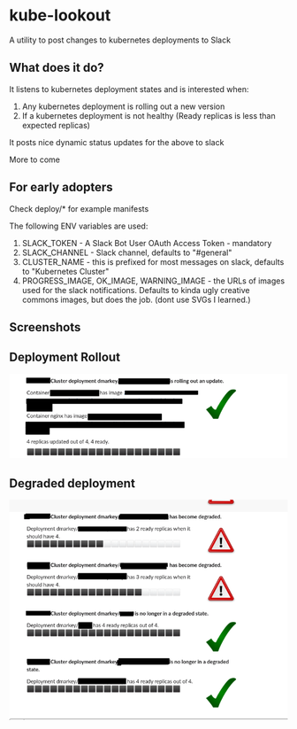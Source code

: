 # kube-lookout
A utility to post changes to kubernetes deployments to Slack

## What does it do?

It listens to kubernetes deployment states and is interested when:

1. Any kubernetes deployment is rolling out a new version
2. If a kubernetes deployment is not healthy (Ready replicas is less than expected replicas)

It posts nice dynamic status updates for the above to slack

More to come

## For early adopters

Check deploy/* for example manifests

The following ENV variables are used:

1. SLACK_TOKEN - A Slack Bot User OAuth Access Token - mandatory
2. SLACK_CHANNEL - Slack channel, defaults to "#general"
3. CLUSTER_NAME - this is prefixed for most messages on slack, defaults to "Kubernetes Cluster"
4. PROGRESS_IMAGE, OK_IMAGE, WARNING_IMAGE - the URLs of images used for the slack notifications. Defaults to kinda ugly creative commons images, but does the job. (dont use SVGs I learned.)


## Screenshots

## Deployment Rollout
![Rollout Slack Notification](images/example2.png)
## Degraded deployment
![Degraded Slack Notification](images/example1.png)
